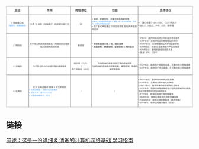 ![](../assets/TCPIP四层模型.png)

## 链接

[简述：这是一份详细 & 清晰的计算机网络基础 学习指南](https://www.jianshu.com/p/45d27f3e1196)
